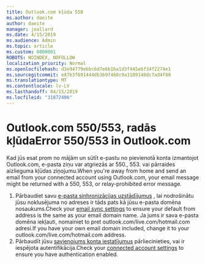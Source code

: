 ```yaml
---
title: Outlook.com kļūda 550
ms.author: daeite
author: daeite
manager: joallard
ms.date: 4/15/2019
ms.audience: Admin
ms.topic: article
ms.custom: 8000081
ROBOTS: NOINDEX, NOFOLLOW
localization_priority: Normal
ms.openlocfilehash: d3e94779ebbc6d7e6b1ba1d3f445e6f34f2274e1
ms.sourcegitcommit: e87b3f691444db3b9f460c9a3109146dc7ad4f80
ms.translationtype: MT
ms.contentlocale: lv-LV
ms.lasthandoff: 04/15/2019
ms.locfileid: "31872406"
---
```

# <a name="error-550553-in-outlookcom"></a><span data-ttu-id="16af2-102">Outlook.com 550/553, radās kļūda</span><span class="sxs-lookup"><span data-stu-id="16af2-102">Error 550/553 in Outlook.com</span></span>

<span data-ttu-id="16af2-103">Kad jūs esat prom no mājām un sūtīt e-pastu no pievienotā konta izmantojot Outlook.com, e-pasta ziņu var atgriezās ar 550., 553. vai pārraides aizlieguma kļūdas ziņojumu.</span><span class="sxs-lookup"><span data-stu-id="16af2-103">When you're away from home and send an email from your connected account using Outlook.com, your email message might be returned with a 550, 553, or relay-prohibited error message.</span></span>
1. <span data-ttu-id="16af2-104">Pārbaudiet savu [e-pasta sinhronizācijas uzstādījumus](https://go.microsoft.com/fwlink/?linkid=2031283) , lai nodrošinātu jūsu noklusējuma no adreses ir tāds pats kā jūsu e-pasta domēna nosaukums.</span><span class="sxs-lookup"><span data-stu-id="16af2-104">Check your [email sync settings](https://go.microsoft.com/fwlink/?linkid=2031283) to ensure your default from address is the same as your email domain name.</span></span> <span data-ttu-id="16af2-105">Ja jums ir sava e-pasta domēna iekļauti, nomainiet to pret outlook.com/live.com/hotmail.com adresi.</span><span class="sxs-lookup"><span data-stu-id="16af2-105">If you have your own email domain included, change it to your outlook.com/live.com/hotmail.com address.</span></span>
2. <span data-ttu-id="16af2-106">Pārbaudīt jūsu [savienojums konta iestatījumus](https://go.microsoft.com/fwlink/?linkid=875264&clcid=0x409) pārliecinieties, vai ir iespējota autentifikācija.</span><span class="sxs-lookup"><span data-stu-id="16af2-106">Check your [connected account settings](https://go.microsoft.com/fwlink/?linkid=875264&clcid=0x409) to ensure you have authentication enabled.</span></span>